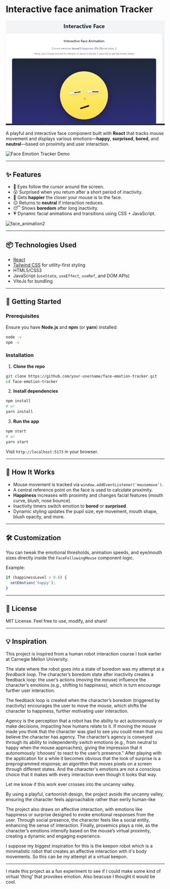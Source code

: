 # Interactive face animation Tracker

![Application screenshot on stackblitz](screenshot_face_anim.png)



A playful and interactive face component built with **React** that tracks mouse movement and displays various emotions—**happy**, **surprised**, **bored**, and **neutral**—based on proximity and user interaction.

![Face Emotion Tracker Demo](demo.gif) <!-- You can replace or remove this line if no demo gif -->

---

## ✨ Features

* 👀 Eyes follow the cursor around the screen.
* 😲 Surprised when you return after a short period of inactivity.
* 🙂 Gets **happier** the closer your mouse is to the face.
* 😐 Returns to **neutral** if interaction reduces.
* 😴 Shows **boredom** after long inactivity.
* 💗 Dynamic facial animations and transitions using CSS + JavaScript.

![face_animation2](https://github.com/user-attachments/assets/e7b31e82-cd10-418e-9366-5435549653b5)

---

## 📦 Technologies Used

* [React](https://reactjs.org/)
* [Tailwind CSS](https://tailwindcss.com/) for utility-first styling
* HTML5/CSS3
* JavaScript (`useState`, `useEffect`, `useRef`, and DOM APIs)
* ViteJs for bundling
---

## 🚀 Getting Started

### Prerequisites

Ensure you have **Node.js** and **npm** (or **yarn**) installed:

```bash
node -v
npm -v
```

### Installation

1. **Clone the repo**

```bash
git clone https://github.com/your-username/face-emotion-tracker.git
cd face-emotion-tracker
```

2. **Install dependencies**

```bash
npm install
# or
yarn install
```

3. **Run the app**

```bash
npm start
# or
yarn start
```

Visit `http://localhost:5173` in your browser.

---

## 🧠 How It Works

* Mouse movement is tracked via `window.addEventListener('mousemove')`.
* A central reference point on the face is used to calculate proximity.
* **Happiness** increases with proximity and changes facial features (mouth curve, blush, nose bounce).
* Inactivity timers switch emotion to **bored** or **surprised**.
* Dynamic styling updates the pupil size, eye movement, mouth shape, blush opacity, and more.

---


## 🛠 Customization

You can tweak the emotional thresholds, animation speeds, and eye/mouth sizes directly inside the `FaceFollowingMouse` component logic.

Example:

```js
if (happinessLevel > 0.6) {
  setEmotion('happy');
}
```

---



## 📄 License

MIT License. Feel free to use, modify, and share!

---

## 💡 Inspiration

This project is inspired from a human robot interaction course I took earlier at Carnegie Mellon University.

The state where the robot goes into a state of boredom was my attempt at a _feedback loop_. The character’s boredom state after inactivity creates a feedback loop: the user’s actions (moving the mouse) influence the character’s emotions (e.g., shifting to happiness), which in turn encourage further user interaction. 


The feedback loop is created when the character’s boredom (triggered by inactivity) encourages the user to move the mouse, which shifts the character to happiness, further motivating user interaction.



Agency is the perception that a robot has the ability to act autonomously or make decisions, impacting how humans relate to it. If moving the mouse made you think that the character was glad to see you could mean that you believe the character has agency. The character’s agency is conveyed through its ability to independently switch emotions (e.g., from neutral to happy when the mouse approaches), giving the impression that it autonomously ‘chooses’ to react to the user’s presence." After playing with the application for a while it becomes obvious that the look of surprise is a preprogrammed response; an algorithm that moves pixels on a screen through different states.
And the character's emotions are not a conscious choice that it makes with every interaction even though it looks that way.



Let me know if this work ever crosses into the uncanny valley. 

By using a playful, cartoonish design, the project avoids the uncanny valley, ensuring the character feels approachable rather than eerily human-like

The project also draws on affective interaction, with emotions like happiness or surprise designed to evoke emotional responses from the user. Through social presence, the character feels like a social entity, enhancing the sense of interaction. Finally, proxemics plays a role, as the character’s emotions intensify based on the mouse’s virtual proximity, creating a dynamic and engaging experience.


I suppose my biggest inspiration for this is the keepon robot which is a minimalistic robot that creates an affective interaction with it's body movements. So this can be my attempt at a virtual keepon.



---
I made this project as a fun experiment to see if I could make some kind of virtual 'thing' that provokes emotion. Also beacuse I thought it would be cool.



